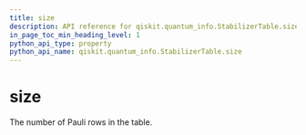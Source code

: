 ```yaml
---
title: size
description: API reference for qiskit.quantum_info.StabilizerTable.size
in_page_toc_min_heading_level: 1
python_api_type: property
python_api_name: qiskit.quantum_info.StabilizerTable.size
---
```


# size

The number of Pauli rows in the table.

